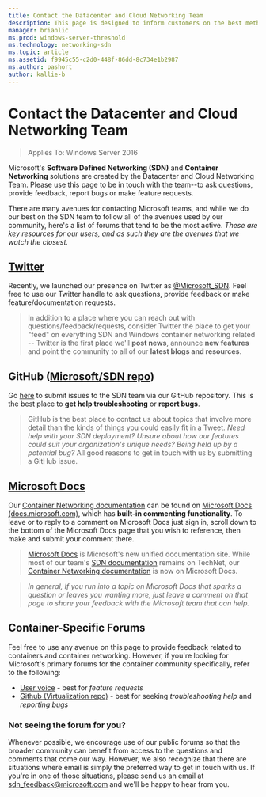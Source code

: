 ```yaml
---
title: Contact the Datacenter and Cloud Networking Team
description: This page is designed to inform customers on the best methods for reaching the SDN team in various contexts.
manager: brianlic
ms.prod: windows-server-threshold
ms.technology: networking-sdn
ms.topic: article
ms.assetid: f9945c55-c2d0-448f-86dd-8c734e1b2987
ms.author: pashort
author: kallie-b
---
```

# Contact the Datacenter and Cloud Networking Team

> Applies To: Windows Server 2016

Microsoft's **Software Defined Networking \(SDN\)** and **Container Networking** solutions are created by the Datacenter and Cloud Networking Team. Please use this page to be in touch with the team--to ask questions, provide feedback, report bugs or make feature requests.

There are many avenues for contacting Microsoft teams, and while we do our best on the SDN team to follow all of the avenues used by our community, here's a list of forums that tend to be the most active. *These are key resources for our users, and as such they are the avenues that we watch the closest.*

## [Twitter](https://twitter.com/Microsoft_SDN)

Recently, we launched our presence on Twitter as [@Microsoft_SDN](https://twitter.com/Microsoft_SDN). Feel free to use our Twitter handle to ask questions, provide feedback or make feature/documentation requests.
> In addition to a place where you can reach out with questions/feedback/requests, consider Twitter the place to get your "feed" on everything SDN and Windows container networking related -- Twitter is the first place we'll **post news**, announce **new features** and point the community to all of our **latest blogs and resources**.

## GitHub ([Microsoft/SDN repo](https://github.com/Microsoft/SDN/issues))
Go [here](https://github.com/Microsoft/SDN/issues) to submit issues to the SDN team via our GitHub repository. This is the best place to **get help troubleshooting** or **report bugs**.

> GitHub is the best place to contact us about topics that involve more detail than the kinds of things you could easily fit in a Tweet. *Need help with your SDN deployment? Unsure about how our features could suit your organization's unique needs? Being held up by a potential bug?* All good reasons to get in touch with us by submitting a GitHub issue.

## [Microsoft Docs](https://docs.microsoft.com/)
Our [Container Networking documentation](https://docs.microsoft.com/virtualization/windowscontainers/manage-containers/container-networking) can be found on [Microsoft Docs (docs.microsoft.com)](https://docs.microsoft.com/), which has **built-in commenting functionality**. To leave or to reply to a comment on Microsoft Docs just sign in, scroll down to the bottom of the Microsoft Docs page that you wish to reference, then make and submit your comment there.

> [Microsoft Docs](https://docs.microsoft.com/) is Microsoft's new unified documentation site. While most of our team's [SDN documentation](https://technet.microsoft.com/windows-server-docs/networking/sdn/software-defined-networking) remains on TechNet, our [Container Networking documentation](https://docs.microsoft.com/virtualization/windowscontainers/manage-containers/container-networking) is now on Microsoft Docs.

>*In general, If you run into a topic on Microsoft Docs that sparks a question or leaves you wanting more, just leave a comment on that page to share your feedback with the Microsoft team that can help.*

## Container-Specific Forums
Feel free to use any avenue on this page to provide feedback related to containers and container networking. However, if you're looking for Microsoft's primary forums for the container community specifically, refer to the following:
- [User voice](https://windowsserver.uservoice.com/forums/304624-containers) - best for *feature requests*
- [Github (Virtualization repo)](https://github.com/Microsoft/Virtualization-Documentation) - best for seeking *troubleshooting help* and *reporting bugs*

### Not seeing the forum for you? 
Whenever possible, we encourage use of our public forums so that the broader community can benefit from access to the questions and comments that come our way. However, we also recognize that there are situations where email is simply the preferred way to get in touch with us. If you're in one of those situations, please send us an email at sdn_feedback@microsoft.com and we'll be happy to hear from you.
